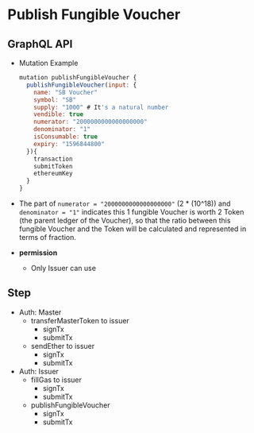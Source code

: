 
# Publish Fungible Voucher

## GraphQL API

- Mutation Example
  ```javascript
  mutation publishFungibleVoucher {
    publishFungibleVoucher(input: {
      name: "SB Voucher"
      symbol: "SB"
      supply: "1000" # It's a natural number
      vendible: true
      numerator: "2000000000000000000"
      denominator: "1"
      isConsumable: true
      expiry: "1596844800"
    }){
      transaction
      submitToken
      ethereumKey
    }
  }
  ```

- The part of `numerator = "2000000000000000000"` (2 * (10^18)) and `denominator = "1"` indicates this 1 fungible Voucher is worth 2 Token (the parent ledger of the Voucher), so that the ratio between this fungible Voucher and the Token will be calculated and represented in terms of fraction.


- **permission**
  - Only Issuer can use


## Step

  - Auth: Master
    - transferMasterToken to issuer
      - signTx
      - submitTx
    - sendEther to issuer
      - signTx
      - submitTx
  - Auth: Issuer
    - fillGas to issuer
      - signTx
      - submitTx
    - publishFungibleVoucher
      - signTx
      - submitTx
